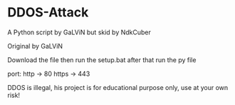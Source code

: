 # DDOS-Attack
A Python script by GaLViN but skid by NdkCuber

Original by GaLViN

Download the file then run the setup.bat
after that run the py file

port: 
http -> 80
https -> 443

DDOS is illegal, his project is for educational purpose only, use at your own risk!
